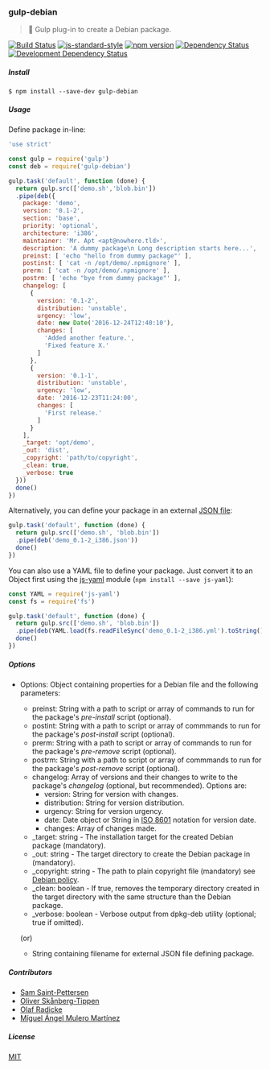 ### gulp-debian
> :tropical_drink: Gulp plug-in to create a Debian package.

[![Build Status](https://travis-ci.org/stpettersens/gulp-debian.png?branch=master)](https://travis-ci.org/stpettersens/gulp-debian)
[![js-standard-style](https://img.shields.io/badge/code%20style-standard-brightgreen.svg)](https://github.com/feross/standard)
[![npm version](https://badge.fury.io/js/gulp-debian.svg)](http://npmjs.com/package/gulp-debian)
[![Dependency Status](https://david-dm.org/stpettersens/gulp-debian.png?theme=shields.io)](https://david-dm.org/stpettersens/gulp-debian) [![Development Dependency Status](https://david-dm.org/stpettersens/gulp-debian/dev-status.png?theme=shields.io)](https://david-dm.org/stpettersens/gulp-debian?type=dev)

##### Install

    $ npm install --save-dev gulp-debian

##### Usage

Define package in-line:

```js
'use strict'

const gulp = require('gulp')
const deb = require('gulp-debian')

gulp.task('default', function (done) {
  return gulp.src(['demo.sh','blob.bin'])
  .pipe(deb({
    package: 'demo',
    version: '0.1-2',
    section: 'base',
    priority: 'optional',
    architecture: 'i386',
    maintainer: 'Mr. Apt <apt@nowhere.tld>',
    description: 'A dummy package\n Long description starts here...',
    preinst: [ 'echo "hello from dummy package"' ],
    postinst: [ 'cat -n /opt/demo/.npmignore' ],
    prerm: [ 'cat -n /opt/demo/.npmignore' ],
    postrm: [ 'echo "bye from dummy package"' ],
    changelog: [
      {
        version: '0.1-2',
        distribution: 'unstable',
        urgency: 'low',
        date: new Date('2016-12-24T12:40:10'),
        changes: [
          'Added another feature.',
          'Fixed feature X.'
        ]
      },
      {
        version: '0.1-1',
        distribution: 'unstable',
        urgency: 'low',
        date: '2016-12-23T11:24:00',
        changes: [
          'First release.'
        ]
      }
    ],
    _target: 'opt/demo',
    _out: 'dist',
    _copyright: 'path/to/copyright',
    _clean: true,
    _verbose: true
  }))
  done()
})
```

Alternatively, you can define your package in an external [JSON file](demo_0.1-2_i386.json):

```js
gulp.task('default', function (done) {
  return gulp.src(['demo.sh', 'blob.bin'])
  .pipe(deb('demo_0.1-2_i386.json'))
  done()
})
```

You can also use a YAML file to define your package. Just convert it to an Object first using
the [js-yaml](https://github.com/nodeca/js-yaml) module (`npm install --save js-yaml`):

```js
const YAML = require('js-yaml')
const fs = require('fs')

gulp.task('default', function (done) {
  return gulp.src(['demo.sh', 'blob.bin'])
  .pipe(deb(YAML.load(fs.readFileSync('demo_0.1-2_i386.yml').toString())))
  done()
})
```

##### Options

* Options: Object containing properties for a Debian file and the following parameters:
    * preinst: String with a path to script or array of commands to run for the package's *pre-install* script (optional).
    * postint: String with a path to script or array of commmands to run for the package's *post-install* script (optional).
    * prerm: String with a path to script or array of commands to run for the package's *pre-remove* script (optional).
    * postrm: String with a path to script or array of commmands to run for the package's *post-remove* script (optional).
    * changelog: Array of versions and their changes to write to the package's *changelog* (optional, but recommended). Options are:
        * version: String for version with changes.
        * distribution: String for version distribution.
        * urgency: String for version urgency.
        * date: Date object or String in [ISO 8601](https://en.wikipedia.org/wiki/ISO_8601) notation for version date.
        * changes: Array of changes made.
    * _target: string - The installation target for the created Debian package (mandatory).
    * _out: string - The target directory to create the Debian package in (mandatory).
    * _copyright: string - The path to plain copyright file (mandatory) see [Debian policy](https://www.debian.org/doc/debian-policy/#copyright-information).
    * _clean: boolean - If true, removes the temporary directory created in the target directory with the same structure than the Debian package.
    * _verbose: boolean - Verbose output from dpkg-deb utility (optional; true if omitted).

  (or)

  * String containing filename for external JSON file defining package.

##### Contributors

* [Sam Saint-Pettersen](https://github.com/stpettersens)
* [Oliver Skånberg-Tippen](https://github.com/oskanberg)
* [Olaf Radicke](https://github.com/OlafRadicke)
* [Míguel Ángel Mulero Martínez](https://github.com/McGiverGim)

##### License

[MIT](https://opensource.org/licenses/MIT)
